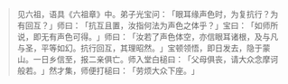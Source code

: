
> 见六祖，语具《六祖章》中。弟子光宝问：​「眼耳缘声色时，为复抗行？为有回互？​」师曰：​「抗互且置，汝指何法为声色之体乎？​」宝曰：​「如师所说，即无有声色可得。​」师曰：​「汝若了声色体空，亦信眼耳诸根，及与凡与圣，平等如幻。抗行回互，其理昭然。​」宝顿领悟，即日发去，隐于蒙山。一日乡信至，报二亲俱亡。师入堂白槌曰：​「父母俱丧，请大众念摩诃般若。​」然才集，师便打槌曰：​「劳烦大众下座。​」
